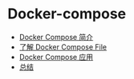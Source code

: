 # Docker-compose

* [Docker Compose 简介](chapter8/80.md)
* [了解 Docker Compose File](chapter8/81.md)
* [Docker Compose 应用](chapter8/82.md)
* [总结](chapter8/83.md)
